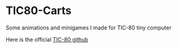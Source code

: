 # TIC80-Carts
Some animations and minigames I made for TIC-80 tiny computer

Here is the official [TIC-80 github](https://github.com/nesbox/TIC-80/wiki)

